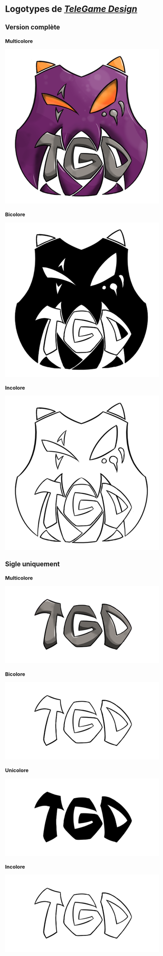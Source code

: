 # Logotypes de [*TeleGame Design*](https://telegd.github.io/)

## Version complète

### Multicolore

![](brandmark/multicolored.png)

### Bicolore

![](brandmark/bicolored.png)

### Incolore

![](brandmark/uncolored.png)

## Sigle uniquement

### Multicolore

![](lettermark/multicolored.png)

### Bicolore

![](lettermark/bicolored.png)

### Unicolore

![](lettermark/unicolored.png)

### Incolore

![](lettermark/uncolored.png)
